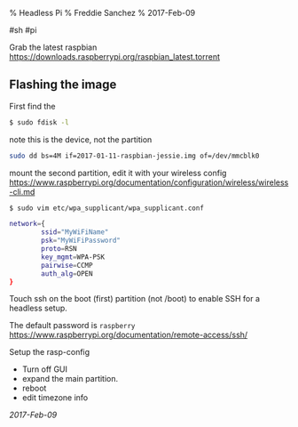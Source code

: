 % Headless Pi
% Freddie Sanchez
% 2017-Feb-09

#sh #pi

Grab the latest raspbian 
https://downloads.raspberrypi.org/raspbian_latest.torrent


## Flashing the image

First find the 
```bash
$ sudo fdisk -l
```
note this is the device, not the partition
```bash
sudo dd bs=4M if=2017-01-11-raspbian-jessie.img of=/dev/mmcblk0
```

mount the second partition, edit it with your wireless config
https://www.raspberrypi.org/documentation/configuration/wireless/wireless-cli.md

```bash
$ sudo vim etc/wpa_supplicant/wpa_supplicant.conf

network={
        ssid="MyWiFiName"
        psk="MyWiFiPassword"
        proto=RSN
        key_mgmt=WPA-PSK
        pairwise=CCMP
        auth_alg=OPEN
}
```

Touch ssh on the boot (first) partition (not /boot) to enable SSH for a headless setup.

The default password is ```raspberry```
https://www.raspberrypi.org/documentation/remote-access/ssh/

Setup the rasp-config

* Turn off GUI
* expand the main partition.
* reboot
* edit timezone info

_2017-Feb-09_

